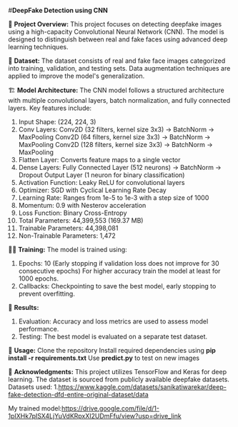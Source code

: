 #**DeepFake Detection using CNN**

📌 **Project Overview:**
This project focuses on detecting deepfake images using a high-capacity Convolutional Neural Network (CNN). The model is designed to distinguish between real and fake faces using advanced deep learning techniques.

📂 **Dataset:**
The dataset consists of real and fake face images categorized into training, validation, and testing sets. Data augmentation techniques are applied to improve the model's generalization.

🏗️ **Model Architecture:**
The CNN model follows a structured architecture with multiple convolutional layers, batch normalization, and fully connected layers. Key features include:

1. Input Shape: (224, 224, 3)
2. Conv Layers:
      Conv2D (32 filters, kernel size 3x3) → BatchNorm → MaxPooling
      Conv2D (64 filters, kernel size 3x3) → BatchNorm → MaxPooling
      Conv2D (128 filters, kernel size 3x3) → BatchNorm → MaxPooling
3. Flatten Layer: Converts feature maps to a single vector
4. Dense Layers:
      Fully Connected Layer (512 neurons) → BatchNorm → Dropout
      Output Layer (1 neuron for binary classification)
5. Activation Function: Leaky ReLU for convolutional layers
6. Optimizer: SGD with Cyclical Learning Rate Decay
7. Learning Rate: Ranges from 1e-5 to 1e-3 with a step size of 1000
8. Momentum: 0.9 with Nesterov acceleration
9. Loss Function: Binary Cross-Entropy
10. Total Parameters: 44,399,553 (169.37 MB)
11. Trainable Parameters: 44,398,081
12. Non-Trainable Parameters: 1,472

🏋️‍♂️ **Training:**
The model is trained using:

1. Epochs: 10 (Early stopping if validation loss does not improve for 30 consecutive epochs) For higher accuracy train the model at least for 1000 epochs.
2. Callbacks: Checkpointing to save the best model, early stopping to prevent overfitting.

🚀 **Results:**

1. Evaluation: Accuracy and loss metrics are used to assess model performance.
2. Testing: The best model is evaluated on a separate test dataset.

🔧 **Usage:**
Clone the repository
Install required dependencies using **pip install -r requirements.txt**
Use **predict.py** to test on new images

📜 **Acknowledgments:**
This project utilizes TensorFlow and Keras for deep learning. The dataset is sourced from publicly available deepfake datasets.
Datasets used:
  1.https://www.kaggle.com/datasets/sanikatiwarekar/deep-fake-detection-dfd-entire-original-dataset/data

My trained model:https://drive.google.com/file/d/1-1pIXHk7pISX4LjYuVdKRpxXI2UDmFfu/view?usp=drive_link
